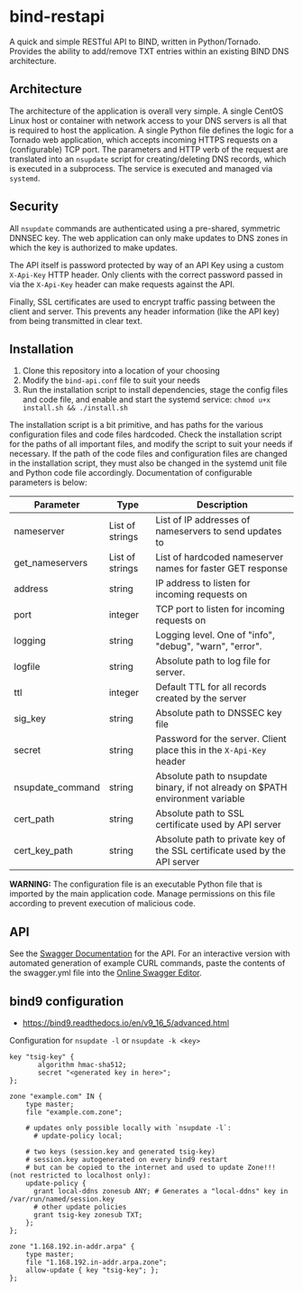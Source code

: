 # bind-restapi

A quick and simple RESTful API to BIND, written in Python/Tornado. Provides the ability to add/remove TXT entries within an existing BIND DNS architecture.

## Architecture

The architecture of the application is overall very simple. A single CentOS
Linux host or container with network access to your DNS servers is all that is
required to host the application. A single Python file defines the logic for a
Tornado web application, which accepts incoming HTTPS requests on a
(configurable) TCP port. The parameters and HTTP verb of the request are
translated into an `nsupdate` script for creating/deleting DNS records, which
is executed in a subprocess. The service is executed and managed via `systemd`.

## Security 

All `nsupdate` commands are authenticated using a pre-shared, symmetric DNNSEC
key. The web application can only make updates to DNS zones in which the key is
authorized to make updates. 

The API itself is password protected by way of an API Key using a custom
`X-Api-Key` HTTP header. Only clients with the correct password passed in via
the `X-Api-Key` header can make requests against the API. 

Finally, SSL certificates are used to encrypt traffic passing between the
client and server. This prevents any header information (like the API key) from
being transmitted in clear text. 

## Installation

 1. Clone this repository into a location of your choosing
 2. Modify the `bind-api.conf` file to suit your needs 
 3. Run the installation script to install dependencies, stage the config files
 and code file, and enable and start the systemd service: `chmod u+x install.sh
 && ./install.sh`

 The installation script is a bit primitive, and has paths for the various
 configuration files and code files hardcoded. Check the installation script
 for the paths of all important files, and modify the script to suit your needs
 if necessary. If the path of the code files and configuration files are
 changed in the installation script, they must also be changed in the systemd
 unit file and Python code file accordingly. Documentation of configurable
 parameters is below:

| **Parameter**        | **Type**            | **Description**                                                                       |
|------------------|-----------------|-----------------------------------------------------------------------------------|
| nameserver       | List of strings | List of IP addresses of nameservers to send updates to                            |
| get_nameservers  | List of strings | List of hardcoded nameserver names for faster GET response                        |
| address          | string          | IP address to listen for incoming requests on                                     |
| port             | integer         | TCP port to listen for incoming requests on                                       |
| logging          | string          | Logging level. One of "info", "debug", "warn", "error".                           |
| logfile          | string          | Absolute path to log file for server.                                             |
| ttl              | integer         | Default TTL for all records created by the server                                 |
| sig_key          | string          | Absolute path to DNSSEC key file                                                  |
| secret           | string          | Password for the server. Client place this in the `X-Api-Key` header              |
| nsupdate_command | string          | Absolute path to nsupdate binary, if not already on $PATH environment variable    |
| cert_path        | string          | Absolute path to SSL certificate used by API server                               |
| cert_key_path    | string          | Absolute path to private key of the SSL certificate used by the API server        |

**WARNING:** The configuration file is an executable Python file that is
imported by the main application code. Manage permissions on this file
according to prevent execution of malicious code.

## API

See the [Swagger Documentation](https://klar.github.io/bind-restapi/) for the API. For an interactive
version with automated generation of example CURL commands, paste the contents
of the swagger.yml file into the [Online Swagger
Editor](https://editor.swagger.io/).

## bind9 configuration

* https://bind9.readthedocs.io/en/v9_16_5/advanced.html

Configuration for `nsupdate -l` or `nsupdate -k <key>`

```
key "tsig-key" {
       algorithm hmac-sha512;
       secret "<generated key in here>";
};

zone "example.com" IN {
    type master;
    file "example.com.zone";

    # updates only possible locally with `nsupdate -l`:
      # update-policy local;

    # two keys (session.key and generated tsig-key)
    # session.key autogenerated on every bind9 restart
    # but can be copied to the internet and used to update Zone!!! (not restricted to localhost only):
    update-policy {
      grant local-ddns zonesub ANY; # Generates a "local-ddns" key in /var/run/named/session.key
      # other update policies
      grant tsig-key zonesub TXT;
    };
};

zone "1.168.192.in-addr.arpa" {
    type master;
    file "1.168.192.in-addr.arpa.zone";
    allow-update { key "tsig-key"; };
};
```